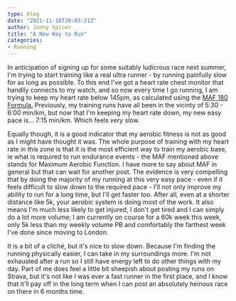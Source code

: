 ```yaml
---
type: blog
date: "2021-11-18T20:03:21Z"
author: Jonny Spicer
title: "A New Way to Run"
categories:
- Running
---
```

In anticipation of signing up for some suitably ludicrous race next summer, I'm trying to start training like a real ultra runner - by running painfully slow for as long as possible. To this end I've got a heart rate chest monitor that handily connects to my watch, and
so now every time I go running, I am trying to keep my heart rate below 145pm, as calculated using the [MAF 180 Formula.](https://philmaffetone.com/180-formula/) Previously, my training runs have all been in the vicinty of 5:30 - 6:00 min/km, but now that I'm keeping my
heart rate down, my new easy pace is... 7:15 min/km. Which feels *very* slow.

Equally though, it is a good indicator that my aerobic fitness is not as good as I might have thought it was. The whole purpose of training with my heart rate in this zone is that it is the most efficient way to train my aerobic base, ie what is required to run endurance
events - the MAF mentioned above stands for Maximum Aerobic Function. I have more to say about MAF in general but that can wait for another post. The evidence is very compelling that by doing the majority of my running at this very easy pace - even if it feels difficult
to slow down to the required pace - I'll not only improve my ability to run for a long time, but I'll get faster too. After all, even at a shorter distance like 5k, your aerobic system is doing most of the work. It also means I'm much less likely to get injured, I don't
get tired and I can simply do a lot more volume; I am currently on course for a 60k week this week, only 5k less than my weekly volume PB and comfortably the farthest week I've done since moving to London.

It is a bit of a cliché, but it's nice to slow down. Because I'm finding the running physically easier, I can take in my surroundings more. I'm not exhausted after a run so I still have energy left to do other things with my day. Part of me does feel a little bit sheepish
about posting my runs on Strava, but it's not like I was ever a fast runner in the first place, and I know that it'll pay off in the long term when I can post an absolutely heinous race on there in 6 months time.
